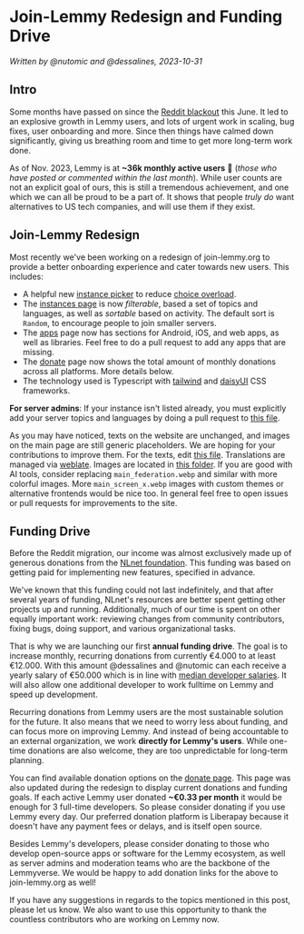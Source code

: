 # Join-Lemmy Redesign and Funding Drive

_Written by @nutomic and @dessalines, 2023-10-31_

## Intro

Some months have passed on since the [Reddit blackout](https://join-lemmy.org/news/2023-06-17_-_Update_from_Lemmy_after_the_Reddit_blackout) this June. It led to an explosive growth in Lemmy users, and lots of urgent work in scaling, bug fixes, user onboarding and more. Since then things have calmed down significantly, giving us breathing room and time to get more long-term work done.

As of Nov. 2023, Lemmy is at **~36k monthly active users** 🥳 (_those who have posted or commented within the last month_). While user counts are not an explicit goal of ours, this is still a tremendous achievement, and one which we can all be proud to be a part of. It shows that people _truly do_ want alternatives to US tech companies, and will use them if they exist.

## Join-Lemmy Redesign

Most recently we've been working on a redesign of join-lemmy.org to provide a better onboarding experience and cater towards new users. This includes:

- A helpful new [instance picker](http://join-lemmy.org/?showJoinModal=true) to reduce [choice overload](https://thedecisionlab.com/reference-guide/psychology/choice-overload).
- The [instances page](http://join-lemmy.org/instances) is now _filterable_, based a set of topics and languages, as well as _sortable_ based on activity. The default sort is `Random`, to encourage people to join smaller servers.
- The [apps](http://join-lemmy.org/apps) page now has sections for Android, iOS, and web apps, as well as libraries. Feel free to do a pull request to add any apps that are missing.
- The [donate](http://join-lemmy.org/donate) page now shows the total amount of monthly donations across all platforms. More details below.
- The technology used is Typescript with [tailwind](https://tailwindcss.com/) and [daisyUI](https://daisyui.com/) CSS frameworks.

**For server admins**: If your instance isn't listed already, you must explicitly add your server topics and languages by doing a pull request to [this file](https://github.com/LemmyNet/joinlemmy-site/blob/4bd4d7a0c450addb8696db22813796b7cf1de3c2/src/shared/components/instances-definitions.ts).

As you may have noticed, texts on the website are unchanged, and images on the main page are still generic placeholders. We are hoping for your contributions to improve them. For the texts, edit [this file](https://github.com/LemmyNet/joinlemmy-translations/blob/1bc69869fda7ee144ddfbc4d9fb29af3a0d4619e/translations/en.json). Translations are managed via [weblate](https://weblate.join-lemmy.org/projects/lemmy/joinlemmy/). Images are located in [this folder](https://github.com/LemmyNet/joinlemmy-site/tree/main/src/assets/images). If you are good with AI tools, consider replacing `main_federation.webp` and similar with more colorful images. More `main_screen_x.webp` images with custom themes or alternative frontends would be nice too. In general feel free to open issues or pull requests for improvements to the site.

## Funding Drive

Before the Reddit migration, our income was almost exclusively made up of generous donations from the [NLnet foundation](https://nlnet.nl/). This funding was based on getting paid for implementing new features, specified in advance.

We've known that this funding could not last indefinitely, and that after several years of funding, NLnet's resources are better spent getting other projects up and running. Additionally, much of our time is spent on other equally important work: reviewing changes from community contributors, fixing bugs, doing support, and various organizational tasks.

That is why we are launching our first **annual funding drive**. The goal is to increase monthly, recurring donations from currently €4.000 to at least €12.000. With this amount @dessalines and @nutomic can each receive a yearly salary of €50.000 which is in line with [median developer salaries](https://www.developersalary.com/). It will also allow one additional developer to work fulltime on Lemmy and speed up development.

Recurring donations from Lemmy users are the most sustainable solution for the future. It also means that we need to worry less about funding, and can focus more on improving Lemmy. And instead of being accountable to an external organization, we work **directly for Lemmy's users**. While one-time donations are also welcome, they are too unpredictable for long-term planning.

You can find available donation options on the [donate page](http://join-lemmy.org/donate). This page was also updated during the redesign to display current donations and funding goals. If each active Lemmy user donated **~€0.33 per month** it would be enough for 3 full-time developers. So please consider donating if you use Lemmy every day. Our preferred donation platform is Liberapay because it doesn't have any payment fees or delays, and is itself open source.

Besides Lemmy's developers, please consider donating to those who develop open-source apps or software for the Lemmy ecosystem, as well as server admins and moderation teams who are the backbone of the Lemmyverse. We would be happy to add donation links for the above to join-lemmy.org as well!

If you have any suggestions in regards to the topics mentioned in this post, please let us know. We also want to use this opportunity to thank the countless contributors who are working on Lemmy now.
